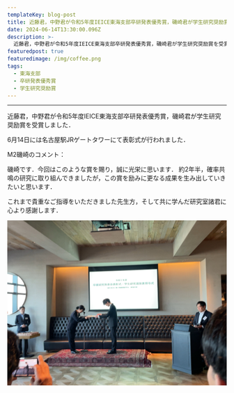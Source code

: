 ```yaml
---
templateKey: blog-post
title: 近藤君，中野君が令和5年度IEICE東海支部卒研発表優秀賞，磯崎君が学生研究奨励賞を受賞しました．
date: 2024-06-14T13:30:00.096Z
description: >-
  近藤君，中野君が令和5年度IEICE東海支部卒研発表優秀賞，磯崎君が学生研究奨励賞を受賞し，表彰式が行われました．
featuredpost: true
featuredimage: /img/coffee.png
tags:
  - 東海支部
  - 卒研発表優秀賞
  - 学生研究奨励賞
---
```


---

近藤君，中野君が令和5年度IEICE東海支部卒研発表優秀賞，磯崎君が学生研究奨励賞を受賞しました．

6月14日には名古屋駅JRゲートタワーにて表彰式が行われました．

M2磯崎のコメント：

磯崎です．今回はこのような賞を賜り，誠に光栄に思います．
約2年半，確率共鳴の研究に取り組んできましたが，この賞を励みに更なる成果を生み出していきたいと思います．

これまで貴重なご指導をいただきました先生方，そして共に学んだ研究室諸君に心より感謝します．

![2024tokaisibu](./20240614-tokaisibu.jpeg)
